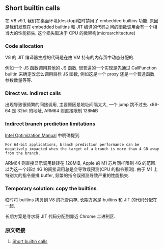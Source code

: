 ## Short builtin calls

在 V8 v9.1, 我们在桌面环境(desktop)临时禁用了 embedded builtins 功能. 原因是我们发现在 embedded builtins 和 JIT 编译的代码之间的函数调用会有一个相当大的性能损失. 这个损失取决于 CPU 的微架构(microarchitecture)

### Code allocation
V8 的 JIT 编译器生成的代码是在由 VM 持有的内存页中动态分配的.

例如一个 JS 函数调用其他的 JS 函数, 很普遍的一个实现是先通过 CallFunction builtin 来确定改怎么调用目标 JS 函数, 例如这是一个 proxy 还是一个普通函数, 参数数量等等. 

### Direct vs. indirect calls
出现导致很频繁的间接调用, 主要原因是地址间隔太大, 一个 jump 跳不过去. x86-64 是 32bit 的地址, ARM64 则直接限制 128MiB

### Indirect branch prediction limitations
[Intel Optimization Manual](https://www.intel.com/content/dam/www/public/us/en/documents/manuals/64-ia-32-architectures-optimization-manual.pdf) 中明确提到:
```
For 64-bit applications, branch prediction performance can be negatively impacted when the target of a branch is more than 4 GB away from the branch.
```
ARM64 则直接显示调用跳转在 128MiB, Apple 的 M1 芯片同样限制 4G 的范围. 以为这一个超过 4G 的间接调用总是会导致误预测(CPU 的指令预测). 由于 M1 上特别大的指令重排 buffer, 频繁的指令误预测导致严重的性能损失.

### Temporary solution: copy the builtins
临时将 builtins 拷贝到 V8 的托管内存, 长期方案是 builtins 和 JIT 的代码分配在一起.

长期方案是寻求将 JIT 代码分配到靠近 Chrome 二进制区.

### 原文链接
1. [Short builtin calls](https://v8.dev/blog/short-builtin-calls)